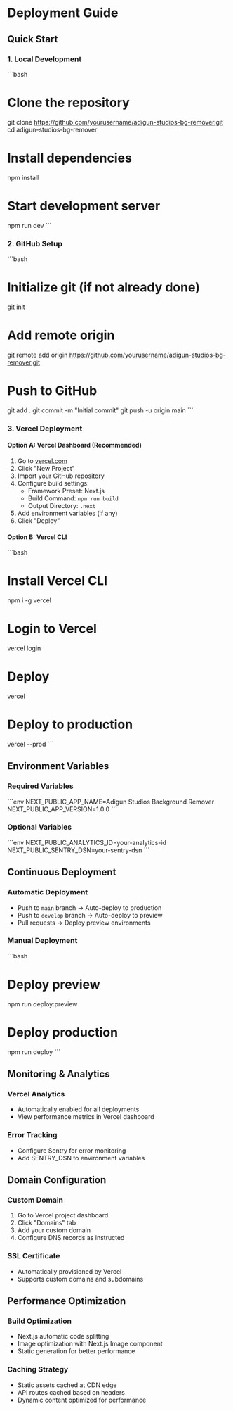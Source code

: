 # Deployment Guide

## Quick Start

### 1. Local Development
\`\`\`bash
# Clone the repository
git clone https://github.com/yourusername/adigun-studios-bg-remover.git
cd adigun-studios-bg-remover

# Install dependencies
npm install

# Start development server
npm run dev
\`\`\`

### 2. GitHub Setup
\`\`\`bash
# Initialize git (if not already done)
git init

# Add remote origin
git remote add origin https://github.com/yourusername/adigun-studios-bg-remover.git

# Push to GitHub
git add .
git commit -m "Initial commit"
git push -u origin main
\`\`\`

### 3. Vercel Deployment

#### Option A: Vercel Dashboard (Recommended)
1. Go to [vercel.com](https://vercel.com)
2. Click "New Project"
3. Import your GitHub repository
4. Configure build settings:
   - Framework Preset: Next.js
   - Build Command: `npm run build`
   - Output Directory: `.next`
5. Add environment variables (if any)
6. Click "Deploy"

#### Option B: Vercel CLI
\`\`\`bash
# Install Vercel CLI
npm i -g vercel

# Login to Vercel
vercel login

# Deploy
vercel

# Deploy to production
vercel --prod
\`\`\`

## Environment Variables

### Required Variables
\`\`\`env
NEXT_PUBLIC_APP_NAME=Adigun Studios Background Remover
NEXT_PUBLIC_APP_VERSION=1.0.0
\`\`\`

### Optional Variables
\`\`\`env
NEXT_PUBLIC_ANALYTICS_ID=your-analytics-id
NEXT_PUBLIC_SENTRY_DSN=your-sentry-dsn
\`\`\`

## Continuous Deployment

### Automatic Deployment
- Push to `main` branch → Auto-deploy to production
- Push to `develop` branch → Auto-deploy to preview
- Pull requests → Deploy preview environments

### Manual Deployment
\`\`\`bash
# Deploy preview
npm run deploy:preview

# Deploy production
npm run deploy
\`\`\`

## Monitoring & Analytics

### Vercel Analytics
- Automatically enabled for all deployments
- View performance metrics in Vercel dashboard

### Error Tracking
- Configure Sentry for error monitoring
- Add SENTRY_DSN to environment variables

## Domain Configuration

### Custom Domain
1. Go to Vercel project dashboard
2. Click "Domains" tab
3. Add your custom domain
4. Configure DNS records as instructed

### SSL Certificate
- Automatically provisioned by Vercel
- Supports custom domains and subdomains

## Performance Optimization

### Build Optimization
- Next.js automatic code splitting
- Image optimization with Next.js Image component
- Static generation for better performance

### Caching Strategy
- Static assets cached at CDN edge
- API routes cached based on headers
- Dynamic content optimized for performance
